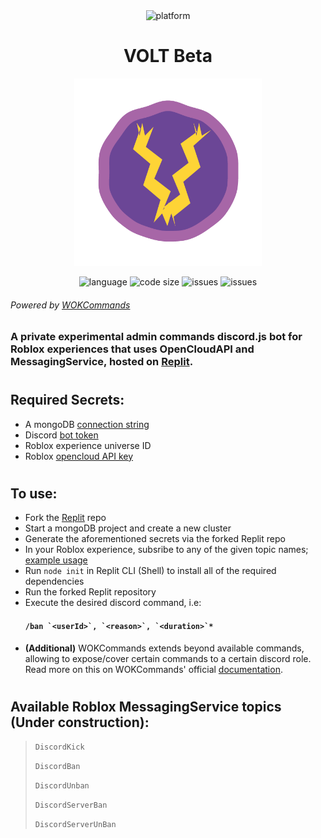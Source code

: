

<div align="center">
    <img alt="platform" src="https://camo.githubusercontent.com/27d9a984b7c15ec14322b53f221c964e8218459b0209e7f8f6fb3d68c5d80351/68747470733a2f2f696d672e736869656c64732e696f2f7374617469632f76313f7374796c653d666f722d7468652d6261646765266d6573736167653d526f626c6f7826636f6c6f723d303030303030266c6f676f3d526f626c6f78266c6f676f436f6c6f723d464646464646266c6162656c3d">
    <h1>VOLT Beta</h1>
    <img src="./assets/VoltLogo.png" width="300" height="300" alt="blueprint illustration">
    <p>
        <img alt="language" src="https://img.shields.io/github/languages/top/KhanPython/Volt-beta" >
        <img alt="code size" src="https://img.shields.io/github/languages/code-size/KhanPython/Volt-beta">
        <img alt="issues" src="https://img.shields.io/github/issues/KhanPython/Volt-beta" >
        <img alt="issues" src="https://img.shields.io/github/last-commit/KhanPython/Volt-Beta" >
    </p>
</div>


###### Powered by [WOKCommands](https://docs.wornoffkeys.com/)
### A private **experimental** admin commands discord.js bot for Roblox experiences that uses OpenCloudAPI and MessagingService, hosted on [Replit](https://replit.com/@pythonlittlegam/VOLT-Beta#index.js). 

#
## Required Secrets:
* A mongoDB [connection string](https://www.mongodb.com/docs/compass/current/connect/)
* Discord [bot token](https://docs.discordbotstudio.org/setting-up-dbs/finding-your-bot-token) 
* Roblox experience universe ID
* Roblox [opencloud API key](https://developer.roblox.com/en-us/articles/open-cloud)
#
## To use:
* Fork the [Replit](https://replit.com/@pythonlittlegam/VOLT-Beta#index.js) repo
* Start a mongoDB project and create a new cluster
* Generate the aforementioned secrets via the forked Replit repo
* In your Roblox experience, subsribe to any of the given topic names; [example usage](example/ExampleUsage.lua)
* Run `node init` in Replit CLI (Shell) to install all of the required dependencies
* Run the forked Replit repository 
* Execute the desired discord command, i.e: 
  #### ``` /ban `<userId>`, `<reason>`, `<duration>`* ``` 
* **(Additional)** WOKCommands extends beyond available commands, allowing to expose/cover certain commands to a certain discord role. Read more on this on WOKCommands' official [documentation](https://docs.wornoffkeys.com/built-in-commands-and-features/configurable-required-roles).
#
## Available Roblox MessagingService topics (**Under construction**):
  > `DiscordKick` 
  >
  > `DiscordBan`
  >
  > `DiscordUnban`
  >
  > `DiscordServerBan`
  >
  > `DiscordServerUnBan`